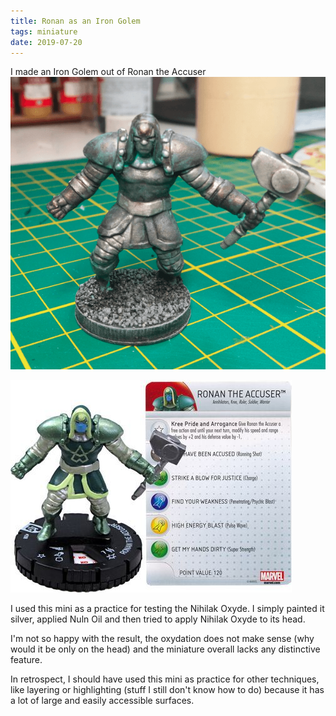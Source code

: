 ```yaml
---
title: Ronan as an Iron Golem
tags: miniature
date: 2019-07-20
---
```


I made an Iron Golem out of Ronan the Accuser![image-20200720144242984](image-20200720144242984.png)

![Ronan the Accuser #208 Guardians of the Galaxy Gravity Feed Marvel Heroclix](1058443.jpg)

I used this mini as a practice for testing the Nihilak Oxyde. I simply painted it silver, applied Nuln Oil and then tried to apply Nihilak Oxyde to its head.

I'm not so happy with the result, the oxydation does not make sense (why would it be only on the head) and the miniature overall lacks any distinctive feature.

In retrospect, I should have used this mini as practice for other techniques, like layering or highlighting (stuff I still don't know how to do) because it has a lot of large and easily accessible surfaces.

